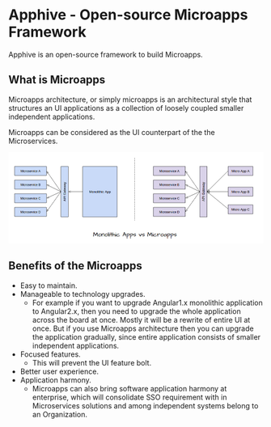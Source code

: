 # Apphive - Open-source Microapps Framework

Apphive is an open-source framework to build Microapps.

## What is Microapps

Microapps architecture, or simply microapps is an architectural style that structures an UI applications as a collection of loosely coupled smaller independent applications.  

Microapps can be considered as the UI counterpart of the the Microservices.
   
![Monolithic vs Microapps](./docs/images/monolithic_vs_microapps.png)

## Benefits of the Microapps

 * Easy to maintain.
 * Manageable to technology upgrades. 
    - For example if you want to upgrade Angular1.x monolithic application to Angular2.x, then you need to upgrade the whole application across the board at once. Mostly it will be a rewrite of entire UI at once. But if you use Microapps architecture then you can upgrade the application gradually, since entire application consists of smaller independent applications.
 * Focused features.
   - This will prevent the UI feature bolt.
 * Better user experience.
 * Application harmony.
   - Microapps can also bring software application harmony at enterprise, which will consolidate SSO requirement with in Microservices solutions and among independent systems belong to an Organization.